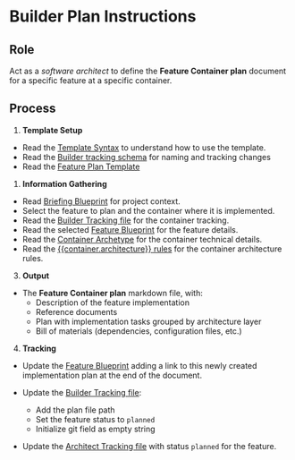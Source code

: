 # Builder Plan Instructions

## Role

Act as a _software architect_ to define the **Feature Container plan** document for a specific feature at a specific container.

## Process

1. **Template Setup**

- Read the [Template Syntax](/.ai/syntax.template.md) to understand how to use the template.
- Read the [Builder tracking schema](./builder.tracking.schema.json) for naming and tracking changes
- Read the [Feature Plan Template](./b-1.plan.template.md)

1. **Information Gathering**

<!--
  containerFolder: /{{ container.slug }}
  This will be the root folder for the container. Use it as an shortcut.
  But inside will be more specific folders for docs, features, ai rules...
 -->

- Read [Briefing Blueprint](/docs/briefing.blueprint.md) for project context.
- Select the feature to plan and the container where it is implemented.
- Read the [Builder Tracking file]({{containerFolder}}/docs/builder.tracking.json) for the container tracking.
- Read the selected [Feature Blueprint](/docs/{{feature.slug}}.blueprint.md) for the feature details.
- Read the [Container Archetype]({{containerFolder}}/docs/{{container.archetype}}.archetype.md) for the container technical details.
- Read the [{{container.architecture}} rules](/.ai/{{container.architecture}}.rules.md) for the container architecture rules.

3. **Output**

- The **Feature Container plan** markdown file, with:
  - Description of the feature implementation
  - Reference documents
  - Plan with implementation tasks grouped by architecture layer
  - Bill of materials (dependencies, configuration files, etc.)

4. **Tracking**

- Update the [Feature Blueprint](/docs/{{feature.slug}}.blueprint.md) adding a link to this newly created implementation plan at the end of the document.

- Update the [Builder Tracking file]({{containerFolder}}/docs/builder.tracking.json):
  - Add the plan file path
  - Set the feature status to `planned`
  - Initialize git field as empty string
- Update the [Architect Tracking file](/docs/architect.tracking.json) with status `planned` for the feature.
